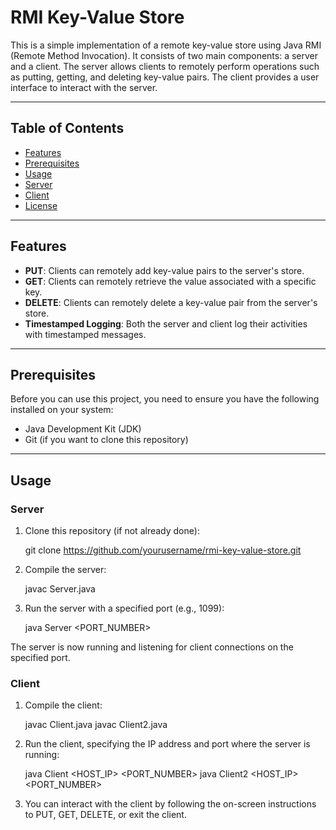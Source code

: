 # RMI Key-Value Store

This is a simple implementation of a remote key-value store using Java RMI (Remote Method Invocation). It consists of two main components: a server and a client. The server allows clients to remotely perform operations such as putting, getting, and deleting key-value pairs. The client provides a user interface to interact with the server.

--- 

## Table of Contents

- [Features](#features)
- [Prerequisites](#prerequisites)
- [Usage](#usage)
- [Server](#server)
- [Client](#client)
- [License](#license)

---

## Features

- **PUT**: Clients can remotely add key-value pairs to the server's store.
- **GET**: Clients can remotely retrieve the value associated with a specific key.
- **DELETE**: Clients can remotely delete a key-value pair from the server's store.
- **Timestamped Logging**: Both the server and client log their activities with timestamped messages.

---

## Prerequisites

Before you can use this project, you need to ensure you have the following installed on your system:

- Java Development Kit (JDK)
- Git (if you want to clone this repository)

---
## Usage

### Server

1. Clone this repository (if not already done):

   git clone https://github.com/yourusername/rmi-key-value-store.git

2. Compile the server:

   javac Server.java

3. Run the server with a specified port (e.g., 1099):

   java Server <PORT_NUMBER>

The server is now running and listening for client connections on the specified port.

### Client

1. Compile the client:

    javac Client.java
    javac Client2.java

2. Run the client, specifying the IP address and port where the server is running:

    java Client <HOST_IP> <PORT_NUMBER>
    java Client2 <HOST_IP> <PORT_NUMBER>

3. You can interact with the client by following the on-screen instructions to PUT, GET, DELETE, or exit the client.

